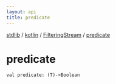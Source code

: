```yaml
---
layout: api
title: predicate
---
```

[stdlib](../../index.html) / [kotlin](../index.html) / [FilteringStream](index.html) / [predicate](predicate.html)

# predicate

```
val predicate: (T)->Boolean
```
